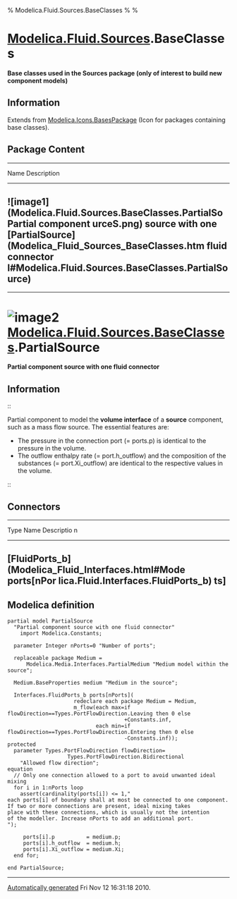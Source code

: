 % Modelica.Fluid.Sources.BaseClasses
% 
% 

[Modelica.Fluid.Sources](Modelica_Fluid_Sources.html#Modelica.Fluid.Sources).BaseClasses
========================================================================================

**Base classes used in the Sources package (only of interest to build
new component models)**

Information
-----------

Extends from
[Modelica.Icons.BasesPackage](Modelica_Icons_BasesPackage.html#Modelica.Icons.BasesPackage)
(Icon for packages containing base classes).

Package Content
---------------

  ------------------------------------------------------------------------
  Name                                                   Description
  ------------------------------------------------------ -----------------
  ![image1](Modelica.Fluid.Sources.BaseClasses.PartialSo Partial component
  urceS.png)                                             source with one
  [PartialSource](Modelica_Fluid_Sources_BaseClasses.htm fluid connector
  l#Modelica.Fluid.Sources.BaseClasses.PartialSource)    
  ------------------------------------------------------------------------

* * * * *

![image2](Modelica.Fluid.Sources.BaseClasses.PartialSourceI.png) [Modelica.Fluid.Sources.BaseClasses](Modelica_Fluid_Sources_BaseClasses.html#Modelica.Fluid.Sources.BaseClasses).PartialSource
===============================================================================================================================================================================================

**Partial component source with one fluid connector**

Information
-----------

::

Partial component to model the **volume interface** of a **source**
component, such as a mass flow source. The essential features are:

-   The pressure in the connection port (= ports.p) is identical to the
    pressure in the volume.
-   The outflow enthalpy rate (= port.h\_outflow) and the composition of
    the substances (= port.Xi\_outflow) are identical to the respective
    values in the volume.

::

Connectors
----------

  -------------------------------------------------------------------------
  Type                                                Name       Descriptio
                                                                 n
  --------------------------------------------------- ---------- ----------
  [FluidPorts\_b](Modelica_Fluid_Interfaces.html#Mode ports[nPor 
  lica.Fluid.Interfaces.FluidPorts_b)                 ts]        
  -------------------------------------------------------------------------

Modelica definition
-------------------

    partial model PartialSource 
      "Partial component source with one fluid connector"
        import Modelica.Constants;

      parameter Integer nPorts=0 "Number of ports";

      replaceable package Medium =
          Modelica.Media.Interfaces.PartialMedium "Medium model within the source";

      Medium.BaseProperties medium "Medium in the source";

      Interfaces.FluidPorts_b ports[nPorts](
                         redeclare each package Medium = Medium,
                         m_flow(each max=if flowDirection==Types.PortFlowDirection.Leaving then 0 else 
                                         +Constants.inf,
                                each min=if flowDirection==Types.PortFlowDirection.Entering then 0 else 
                                         -Constants.inf));
    protected 
      parameter Types.PortFlowDirection flowDirection=
                       Types.PortFlowDirection.Bidirectional 
        "Allowed flow direction";
    equation 
      // Only one connection allowed to a port to avoid unwanted ideal mixing
      for i in 1:nPorts loop
        assert(cardinality(ports[i]) <= 1,"
    each ports[i] of boundary shall at most be connected to one component.
    If two or more connections are present, ideal mixing takes
    place with these connections, which is usually not the intention
    of the modeller. Increase nPorts to add an additional port.
    ");

         ports[i].p          = medium.p;
         ports[i].h_outflow  = medium.h;
         ports[i].Xi_outflow = medium.Xi;
      end for;

    end PartialSource;

* * * * *

[Automatically generated](http://www.3ds.com/) Fri Nov 12 16:31:18 2010.
